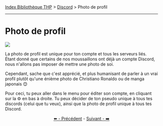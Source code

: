 [Index Bibliothèque THP](https://github.com/TheHackingProject/bibliotheque-THP/wiki) > [Discord](https://github.com/TheHackingProject/bibliotheque-THP/wiki/tuto_discord) > Photo de profil

___

# Photo de profil

![](https://i.imgur.com/hDy7Hoj.png)

La photo de profil est unique pour ton compte et tous les serveurs liés. Étant donné que certains de nos moussaillons ont déjà un compte Discord, nous n'allons pas imposer de mettre une photo de soi.

Cependant, sache que c'est apprécié, et plus humanisant de parler à un vrai profil plutôt qu'une énième photo de Christiano Ronaldo ou de manga japonais 😊

Pour ceci, tu peux aller dans le menu pour éditer son compte, en cliquant sur la ⚙️ en bas à droite. Tu peux décider de ton pseudo unique à tous tes discords (celui que tu veux), ainsi que la photo de profil unique à tous tes Discord.


<div align="center">

[⬅️ - Précédent](https://github.com/TheHackingProject/bibliotheque-THP/wiki/informations_de_profil) - [Suivant - ➡️](https://github.com/TheHackingProject/bibliotheque-THP/wiki/parametres)

</div>